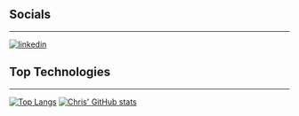 <!--
**ChrisRyan2210/ChrisRyan2210** is a ✨ _special_ ✨ repository because its `README.md` (this file) appears on your GitHub profile.

Here are some ideas to get you started:

- 🔭 I’m currently working on ...
- 🌱 I’m currently learning ...
- 👯 I’m looking to collaborate on ...
- 🤔 I’m looking for help with ...
- 💬 Ask me about ...
- 📫 How to reach me: ...
- 😄 Pronouns: ...
- ⚡ Fun fact: ...
-->
## Socials
---
[![linkedin](https://img.shields.io/badge/Linkedin-0e76a8?style=for-the-badge&logo=Linkedin&logoColor=white)](https://www.linkedin.com/in/christopher-ryan-8229a81b9/)

## Top Technologies
---
[![Top Langs](https://github-readme-stats.vercel.app/api/top-langs/?username=ChrisRyan2210&layout=compact&width=350)](https://github.com/ChrisRyan2210/github-readme-stats)
[![Chris' GitHub stats](https://github-readme-stats.vercel.app/api?username=ChrisRyan2210&show_icons=true&width=350)](https://github.com/ChrisRyan2210/github-readme-stats)
